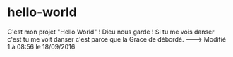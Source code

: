 # hello-world
C'est mon projet "Hello World" ! Dieu nous garde !
Si tu me vois danser c'est tu me voit danser c'est parce que la Grace de débordé.
---> Modifié 1 à 08:56 le 18/09/2016
